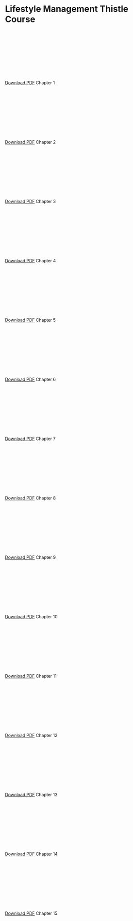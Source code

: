 # Lifestyle Management Thistle Course

<!-- https://stackoverflow.com/a/39793125 -->

<object data="Thistle - LMC Manual TE Chapter 1.pdf" type="application/pdf" width="90%" height="500px">
    <embed src="Thistle - LMC Manual TE Chapter 1.pdf"></embed>
</object>
<p><a href="Thistle - LMC Manual TE Chapter 1.pdf">Download PDF</a> Chapter 1</p>

<object data="Thistle - LMC Manual TE Chapter 2.pdf" type="application/pdf" width="90%" height="500px">
    <embed src="Thistle - LMC Manual TE Chapter 2.pdf"></embed>
</object>
<p><a href="Thistle - LMC Manual TE Chapter 2.pdf">Download PDF</a> Chapter 2</p>

<object data="Thistle - LMC Manual TE Chapter 3.pdf" type="application/pdf" width="90%" height="500px">
    <embed src="Thistle - LMC Manual TE Chapter 3.pdf"></embed>
</object>
<p><a href="Thistle - LMC Manual TE Chapter 3.pdf">Download PDF</a> Chapter 3</p>

<object data="Thistle - LMC Manual TE Chapter 4.pdf" type="application/pdf" width="90%" height="500px">
    <embed src="Thistle - LMC Manual TE Chapter 4.pdf"></embed>
</object>
<p><a href="Thistle - LMC Manual TE Chapter 4.pdf">Download PDF</a> Chapter 4</p>

<object data="Thistle - LMC Manual TE Chapter 5.pdf" type="application/pdf" width="90%" height="500px">
    <embed src="Thistle - LMC Manual TE Chapter 5.pdf"></embed>
</object>
<p><a href="Thistle - LMC Manual TE Chapter 5.pdf">Download PDF</a> Chapter 5</p>

<object data="Thistle - LMC Manual TE Chapter 6.pdf" type="application/pdf" width="90%" height="500px">
    <embed src="Thistle - LMC Manual TE Chapter 6.pdf"></embed>
</object>
<p><a href="Thistle - LMC Manual TE Chapter 6.pdf">Download PDF</a> Chapter 6</p>

<object data="Thistle - LMC Manual TE Chapter 7.pdf" type="application/pdf" width="90%" height="500px">
    <embed src="Thistle - LMC Manual TE Chapter 7.pdf"></embed>
</object>
<p><a href="Thistle - LMC Manual TE Chapter 7.pdf">Download PDF</a> Chapter 7</p>

<object data="Thistle - LMC Manual TE Chapter 8.pdf" type="application/pdf" width="90%" height="500px">
    <embed src="Thistle - LMC Manual TE Chapter 8.pdf"></embed>
</object>
<p><a href="Thistle - LMC Manual TE Chapter 8.pdf">Download PDF</a> Chapter 8</p>

<object data="Thistle - LMC Manual TE Chapter 9.pdf" type="application/pdf" width="90%" height="500px">
    <embed src="Thistle - LMC Manual TE Chapter 9.pdf"></embed>
</object>
<p><a href="Thistle - LMC Manual TE Chapter 9.pdf">Download PDF</a> Chapter 9</p>

<object data="Thistle - LMC Manual TE Chapter 10.pdf" type="application/pdf" width="90%" height="500px">
    <embed src="Thistle - LMC Manual TE Chapter 10.pdf"></embed>
</object>
<p><a href="Thistle - LMC Manual TE Chapter 10.pdf">Download PDF</a> Chapter 10</p>

<object data="Thistle - LMC Manual TE Chapter 11.pdf" type="application/pdf" width="90%" height="500px">
    <embed src="Thistle - LMC Manual TE Chapter 11.pdf"></embed>
</object>
<p><a href="Thistle - LMC Manual TE Chapter 11.pdf">Download PDF</a> Chapter 11</p>

<object data="Thistle - LMC Manual TE Chapter 12.pdf" type="application/pdf" width="90%" height="500px">
    <embed src="Thistle - LMC Manual TE Chapter 12.pdf"></embed>
</object>
<p><a href="Thistle - LMC Manual TE Chapter 12.pdf">Download PDF</a> Chapter 12</p>

<object data="Thistle - LMC Manual TE Chapter 13.pdf" type="application/pdf" width="90%" height="500px">
    <embed src="Thistle - LMC Manual TE Chapter 13.pdf"></embed>
</object>
<p><a href="Thistle - LMC Manual TE Chapter 13.pdf">Download PDF</a> Chapter 13</p>

<object data="Thistle - LMC Manual TE Chapter 14.pdf" type="application/pdf" width="90%" height="500px">
    <embed src="Thistle - LMC Manual TE Chapter 14.pdf"></embed>
</object>
<p><a href="Thistle - LMC Manual TE Chapter 14.pdf">Download PDF</a> Chapter 14</p>

<object data="Thistle - LMC Manual TE Chapter 15.pdf" type="application/pdf" width="90%" height="500px">
    <embed src="Thistle - LMC Manual TE Chapter 15.pdf"></embed>

</object>
<p><a href="Thistle - LMC Manual TE Chapter 15.pdf">Download PDF</a> Chapter 15</p>
